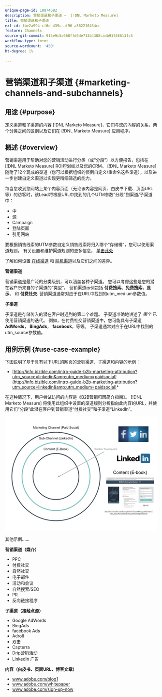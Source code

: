 ```yaml
---
unique-page-id: 18874682
description: 营销渠道和子渠道 —  [!DNL Marketo Measure]
title: 营销渠道和子渠道
exl-id: fbe2a994-cf6d-439c-af96-a562216434cc
feature: Channels
source-git-commit: 915e9c5a968ffd9de713b4308cadb91768613fc5
workflow-type: tm+mt
source-wordcount: '450'
ht-degree: 1%

---
```


# 营销渠道和子渠道 {#marketing-channels-and-subchannels}

## 用途 {#purpose}

定义渠道和子渠道的内容 [!DNL Marketo Measure]，它们与您的内容的关系，两个分类之间的区别以及它们在 [!DNL Marketo Measure] 应用程序。

## 概述 {#overview}

营销渠道用于帮助对您的营销活动进行分类（或“分段”）以方便报告，包括在 [!DNL Marketo Measure] ROI短划线以及您的CRM。 [!DNL Marketo Measure] 随附了12个现成的渠道（您可以根据组织的惯例自定义/重命名这些渠道），以及进一步创建自定义渠道以实现更精细筛选的能力。

每当您收到您网站上某个内容页面（无论该内容是网页、白皮书下载、页面URL等）的访客时，该Lead将根据URL中找到的几个UTM参数“分段”到渠道/子渠道中：

* 中
* 源
* Campaign
* 登陆页面
* 引用网站

要根据销售线索的UTM参数自定义销售线索将归入哪个“存储桶”，您可以使用渠道规则。 有关设置和维护渠道规则的更多信息， [单击此处](/help/channel-tracking-and-setup/online-channels/online-custom-channel-setup.md).

了解如何设置 [在线渠道](/help/channel-tracking-and-setup/online-channels/online-custom-channel-setup.md) 和 [脱机渠道](/help/channel-tracking-and-setup/offline-channels/offline-custom-channel-setup.md)以及它们之间的差异。

**营销渠道**

营销渠道是最广泛的分类级别，可以涵盖各种子渠道。 您可以考虑这些是您的潜在客户所来自的子渠道的“类型”。 营销渠道示例包括 **付费搜索、免费搜索、显示、** 和 **付费社交**. 营销渠道通常对应于在URL中找到的utm_medium参数值。

**子渠道**

子渠道是存储传入的潜在客户时遇到的第二个难题。 子渠道准确地讲述了 _哪个_ 已使用营销渠道的迭代。 例如，在付费社交营销渠道中，您可能具有子渠道 **AdWords**， **BingAds**， **facebook**，等等。 子渠道通常对应于在URL中找到的utm_source参数值。

## 用例示例 {#use-case-example}

下图说明了基于具有以下URL的网页的营销渠道、子渠道和内容的示例：

* [http://info.bizible.com/intro-guide-b2b-marketing-attribution?utm_source=linkedin&amp;utm_medium=paidsocial](http://info.bizible.com/intro-guide-b2b-marketing-attribution?utm_source=linkedin&amp;utm_medium=paidsocial)*

在这种情况下，用户尝试访问的内容是《B2B营销归因简介指南》。 [!DNL Marketo Measure] 将使用此组织中设置的渠道规则分析指向此内容的URL，并使用它们“分段”此潜在客户到营销渠道“付费社交”和子渠道“LinkedIn”。

![](assets/1.jpg)

其他示例……

**营销渠道（媒介）**

* PPC
* 付费社交
* 自然社交
* 电子邮件
* 活动和会议
* 自然搜索/SEO
* PR
* 反向链接程序

**子渠道（接触点源）**

* Google AdWords
* BingAds
* facebook Ads
* Adroll
* 双击
* Capterra
* Drip营销活动
* LinkedIn 广告

**内容（白皮书、页面URL、博客文章）**

* www.adobe.com/blog1
* www.adobe.com/whitepaper
* www.adobe.com/sign-up-now
